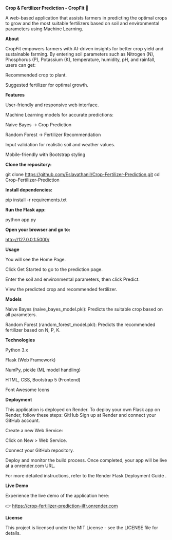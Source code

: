 **Crop & Fertilizer Prediction - CropFit 🌱**

A web-based application that assists farmers in predicting the optimal crops to grow and the most suitable fertilizers based on soil and environmental parameters using Machine Learning.

**About**

CropFit empowers farmers with AI-driven insights for better crop yield and sustainable farming. By entering soil parameters such as Nitrogen (N), Phosphorus (P), Potassium (K), temperature, humidity, pH, and rainfall, users can get:

Recommended crop to plant.

Suggested fertilizer for optimal growth.

**Features**

User-friendly and responsive web interface.

Machine Learning models for accurate predictions:

Naive Bayes → Crop Prediction

Random Forest → Fertilizer Recommendation

Input validation for realistic soil and weather values.

Mobile-friendly with Bootstrap styling


**Clone the repository:**

git clone https://github.com/Eslavathanil/Crop-Fertilizer-Prediction.git
cd Crop-Fertilizer-Prediction


**Install dependencies:**

pip install -r requirements.txt


**Run the Flask app:**

python app.py


**Open your browser and go to:**

http://127.0.0.1:5000/


**Usage**

You will see the Home Page.

Click Get Started to go to the prediction page.

Enter the soil and environmental parameters, then click Predict.

View the predicted crop and recommended fertilizer.

**Models**

Naive Bayes (naive_bayes_model.pkl): Predicts the suitable crop based on all parameters.

Random Forest (random_forest_model.pkl): Predicts the recommended fertilizer based on N, P, K.

**Technologies**

Python 3.x

Flask (Web Framework)

NumPy, pickle (ML model handling)

HTML, CSS, Bootstrap 5 (Frontend)

Font Awesome Icons

**Deployment**

This application is deployed on Render. To deploy your own Flask app on Render, follow these steps:
GitHub
Sign up at Render
 and connect your GitHub account.

Create a new Web Service:

Click on New > Web Service.

Connect your GitHub repository.


Deploy and monitor the build process. Once completed, your app will be live at a onrender.com URL.

For more detailed instructions, refer to the Render Flask Deployment Guide
.

**Live Demo**

Experience the live demo of the application here:

👉 https://crop-fertilizer-prediction-ilfr.onrender.com

**License**

This project is licensed under the MIT License - see the LICENSE file for details.












